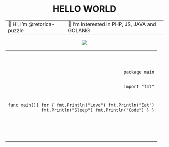 <!-- [![Visits Badge](https://badges.pufler.dev/visits/braydoncoyer/braydoncoyer)](https:braydoncoyer.dev)
[![Twitter Badge](https://img.shields.io/badge/Twitter-Profile-informational?style=flat&logo=twitter&logoColor=white&color=1CA2F1)](https://twitter.com/BraydonCoyer)
[![LinkedIn Badge](https://img.shields.io/badge/LinkedIn-Profile-informational?style=flat&logo=linkedin&logoColor=white&color=0D76A8)](https://www.linkedin.com/in/braydon-coyer/)
[![CodePen Badge](https://img.shields.io/badge/CodePen-Profile-informational?style=flat&logo=codepen&logoColor=white&color=black)](https://codepen.io/braydoncoyer) -->
  <h1 align="center">HELLO WORLD</h1>
  <table align="center">
    <tr>
      <td>
    👋 Hi, I’m @retorica-puzzle
      </td>
      <td>
    👀 I’m interested in PHP, JS, JAVA and GOLANG
      </td>
    </tr>
  </table>
  <p align="center">
    <img src="https://img.icons8.com/color/144/000000/javascript--v1.png"/>
  </p>
<table align="center">
  <tr>
    <td>
<pre align="right">
<code>
<p>
package main

import "fmt"

func main(){
    for {
    	fmt.Println("Love")
        fmt.Println("Eat")
	fmt.Println("Sleep")
	fmt.Println("Code")
    }
}
</p>
</code>
</pre>
    </td>
  </tr>
</table>

<!---
retorica-puzzle/retorica-puzzle is a ✨ special ✨ repository because its `README.md` (this file) appears on your GitHub profile.
You can click the Preview link to take a look at your changes.
--->
